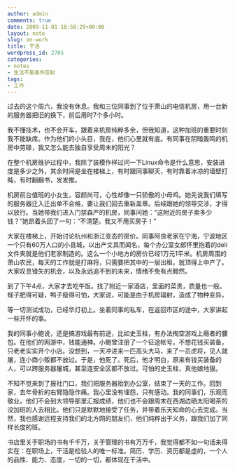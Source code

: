```yaml
---
author: admin
comments: true
date: 2009-11-01 18:58:29+00:00
layout: note
slug: on-work
title: 干活
wordpress_id: 2705
categories:
- notes
- 生活不是条件反射
tags:
- 工作
---
```


过去的这个周六，我没有休息。我和三位同事到了位于萧山的电信机房，用一台新的服务器把旧的换下，前后用时7个多小时。

我不懂技术，也不会开车，跟着来机房纯粹多余，但我知道，这种加班的重要时刻我不能缺席。作为他们的小头目，我在，他们心里就有底。有同事在阴暗轰鸣的机房中劳碌，我又怎么能去独自享受周末的阳光？

在整个机房维护过程中，我除了装模作样过问一下Linux命令是什么意思，安装进度是多少之外，其余时间是坐在楼梯上，有时跟同事聊天，有时靠着冰凉的墙壁打盹，有时翻翻书，发发推。

机房前台值班的小女生，容颜尚可，心性却像一只骄傲的小母鸡。她先说我们填写的服务器迁入迁出单不合格，要让我们回去重新盖章。后经跟她的领导交涉，才得以放行。当她带我们进入门禁森严的机房，同事问她：“这附近的房子卖多少钱？”她昂着头回了一句：“不清楚。我又不用买房子！”

大家在楼梯上，开始讨论杭州和浙江变态的房价。同事阿良老家在宁海，宁波地区一个只有60万人口的小县城，以出产文具而闻名，每个办公室女郎怀里抱着的deli文件夹就是他们老家制造的。这么一个小地方的房价已经1万元1平米。机房周围的萧山农民，每天的工作就是打麻将，只需要把其中的一层出租，就顶得上中产了。大家叹息错失的机会，以及永远追不到的未来，情绪不免有点黯然。

到了下午4点，大家才去吃午饭。找了附近一家酒店，里面的菜贵，质量也一般。蛏子肥得可疑，鸭子瘦得可怕，大家说，可能是由于机房辐射，造成了物种变异。

等一切测试成功，已经华灯初上。坐着同事的私车，在返回市区的途中，大家讲起一些开怀的事。

我的同事小鲍说，还是搞游戏最有前途，比如史玉柱，有办法掏空游戏上瘾者的腰包。在他们的网游中，钱能通神。小鲍曾注册了一个征途帐号，不想花钱买装备，只老老实实开个小店。没想到，一天冲进来一匹高头大马，来了一员虎将，见人就屠，连小商小贩都不放过。于是，他死了。死后，他才明白，原来有钱买装备的人，可以跨服务器屠城，甚至连安全区都不放过。可怕的史玉柱，真他娘地狠。

不知不觉来到了报社门口，我们把服务器抬到办公室，结束了一天的工作。回到家，去年骨折的右臂隐隐作痛。我心里没有埋怨，只有感动。我的同事们，乐观而敬业。他们不会到大领导那里汇报成绩，他们也不会跟周末在西湖边晒太阳喝茶的没加班的人去相比。他们只是默默地接受了任务，并带着乐天知命的心去完成。当然，我也感谢远程支持我们的北方网的朋友们，他们纯粹出于义务，跟我们加了同样长度的班。

书店里关于职场的书有千千万，关于管理的书有万万千，我觉得都不如一句话来得实在：在职场上，干活是检验人的唯一标准。简历、学历、资历都是虚的，一个人的品性、能力、态度，一切的一切，都体现在干活中。


